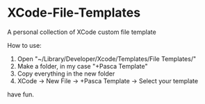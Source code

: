 # XCode-File-Templates
A personal collection of XCode custom file template

How to use:

1) Open "~/Library/Developer/Xcode/Templates/File Templates/"  
2) Make a folder, in my case "+Pasca Template"
3) Copy everything in the new folder
4) XCode -> New File -> +Pasca Template -> Select your template

have fun.
